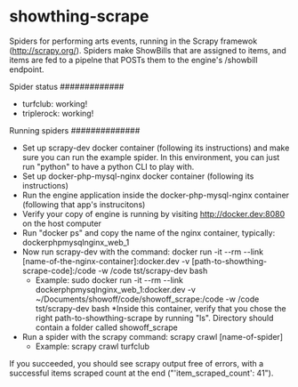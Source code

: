 # showthing-scrape
Spiders for performing arts events, running in the Scrapy framewok (http://scrapy.org/). Spiders make ShowBills that are assigned to items, and items are fed to a pipelne that POSTs them to the engine's /showbill endpoint.

Spider status
#############

* turfclub: working!
* triplerock: working!

Running spiders
##############

* Set up scrapy-dev docker container (following its instructions) and make sure you can run the example spider. In this environment, you can just run "python" to have a python CLI to play with.
* Set up docker-php-mysql-nginx docker container (following its instructions)
* Run the engine application inside the docker-php-mysql-nginx container (following that app's instrucitons)
* Verify your copy of engine is running by visiting http://docker.dev:8080 on the host computer
* Run "docker ps" and copy the name of the nginx container, typically: dockerphpmysqlnginx_web_1
* Now run scrapy-dev with the command: docker run -it --rm --link [name-of-the-nginx-container]:docker.dev -v [path-to-showthing-scrape-code]:/code -w /code tst/scrapy-dev bash
    * Example: sudo docker run -it --rm --link dockerphpmysqlnginx_web_1:docker.dev -v ~/Documents/showoff/code/showoff_scrape:/code -w /code tst/scrapy-dev bash
*Inside this container, verify that you chose the right path-to-showthing-scrape by running "ls". Directory should contain a folder called showoff_scrape
* Run a spider with the scrapy command: scrapy crawl [name-of-spider]
    * Example: scrapy crawl turfclub
    
If you succeeded, you should see scrapy output free of errors, with a successful items scraped count at the end ("'item_scraped_count': 41").
